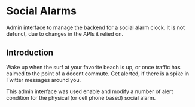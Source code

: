 # Social Alarms #

Admin interface to manage the backend for a social alarm clock. It is not defunct, due to changes in the APIs it relied on.

## Introduction ##

Wake up when the surf at your favorite beach is up, or once traffic has calmed to the point of a decent commute. Get alerted, if there is a spike in Twitter messages around you.

This admin interface was used enable and modify a number of alert condition for the physical (or cell phone based) social alarm.
